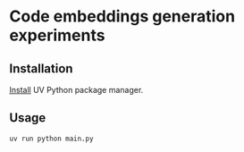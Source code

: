 # Code embeddings generation experiments

## Installation

[Install](https://docs.astral.sh/uv/getting-started/installation/) UV Python package manager.


## Usage

```sh
uv run python main.py
```
